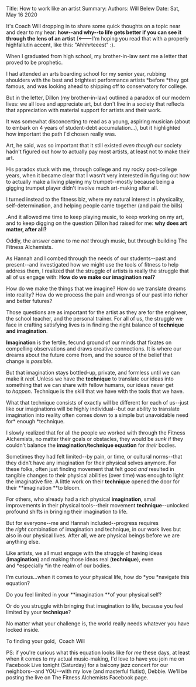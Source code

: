 Title:   How to work like an artist
Summary: 
Authors: Will Belew
Date:    Sat, May 16 2020
        

It's Coach Will dropping in to share some quick thoughts on a topic near and dear to my hear: **how--and why--to life gets better if you can see it through the lens of an artist** (<---I'm hoping you read that with a properly highfallutin accent, like this: "Ahhhrteeest" :).

When I graduated from high school, my brother-in-law sent me a letter that proved to be prophetic.

I had attended an arts boarding school for my senior year, rubbing shoulders with the best and brightest performance artists *before *they got famous, and was looking ahead to shipping off to conservatory for college.

But in the letter, Dillon (my brother-in-law) outlined a paradox of our modern lives: we all love and appreciate art, but don't live in a society that reflects that appreciation with material support for artists and their work.

It was somewhat disconcerting to read as a young, aspiring musician (about to embark on 4 years of student-debt accumulation…), but it highlighted how important the path I'd chosen really was.

Art, he said, was so important that it still existed *even though* our society hadn't figured out how to actually pay most artists, at least not to make their art.

His paradox stuck with me, through college and my rocky post-college years, when it became clear that I wasn't very interested in figuring out how to actually make a living playing my trumpet--mostly because being a gigging trumpet player didn't involve much art-making after all.

I turned instead to the fitness biz, where my natural interest in physicality, self-determination, and helping people came together (and paid the bills)

.And it allowed me time to keep playing music, to keep working on my art, and to keep digging on the question Dillon had raised for me: **why does art matter, after all?**

Oddly, the answer came to me *not* through music, but through building The Fitness Alchemists.

As Hannah and I combed through the needs of our students--past and present--and investigated how we might use the tools of fitness to help address them, I realized that the struggle of artists is really the struggle that all of us engage with: **How do we make our imagination real?**

How do we make the things that we imagine? How do we translate dreams into reality? How do we process the pain and wrongs of our past into richer and better futures?

Those questions are as important for the artist as they are for the engineer, the school teacher, and the personal trainer. For all of us, the struggle we face in crafting satisfying lives is in finding the right balance of **technique and imagination**.

**Imagination** is the fertile, fecund ground of our minds that fixates on compelling observations and draws creative connections. It is where our dreams about the future come from, and the source of the belief that change is *possible*.

But that imagination stays bottled-up, private, and formless until we can make it *real*. Unless we have the **technique** to translate our ideas into something that we can share with fellow humans, our ideas never get to *happen*. Technique is the skill that we have with the tools that we have.

What that technique consists of exactly will be different for each of us--just like our imaginations will be highly individual--but our ability to translate imagination into reality often comes down to a simple but unavoidable need for* enough *technique.

I slowly realized that for all the people we worked with through the Fitness Alchemists, no matter their goals or obstacles, they would be *sunk* if they couldn't balance the **imagination/technique equation** for *their* bodies.

Sometimes they had felt limited--by pain, or time, or cultural norms--that they didn't have any imagination for their physical selves anymore. For these folks, often just finding movement that felt good *and* resulted in tangible changes to their physical abilities (over time) was enough to light the imaginative fire. A little work on their **technique** opened the door for their **imagination **to bloom.

For others, who already had a rich physical **imagination**, small improvements in their physical tools--their movement **technique**--unlocked profound shifts in bringing their imagination to life.

But for everyone--me and Hannah included--progress requires the *right* combination of imagination and technique, in our work lives but also in our physical lives. After all, we are physical beings before we are anything else.

Like artists, we all must engage with the struggle of having ideas (**imagination**) and making those ideas real (**technique**), even and *especially *in the realm of our bodies.

I'm curious...when it comes to your physical life, how do *you *navigate this equation?

Do you feel limited in your **imagination **of your physical self?

Or do you struggle with bringing that imagination to life, because you feel limited by your **technique**?

No matter what your challenge is, the world really needs whatever you have locked inside.

To finding your gold, 
Coach Will

PS: if you're curious what this equation looks like for *me* these days, at least when it comes to my actual music-making, I'd love to have you join me on Facebook Live tonight (Saturday) for a balcony jazz concert for our neighbors--and YOU--with my love (and masterful flutist), Debbie. We'll be posting the live on The Fitness Alchemists Facebook page.


